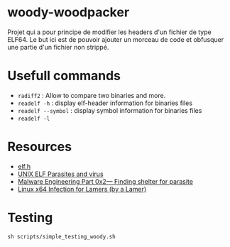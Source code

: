 # woody-woodpacker
Projet qui a pour principe de modifier les headers d'un fichier de type ELF64. Le but ici est de pouvoir ajouter un morceau de code et obfusquer une partie d'un fichier non strippé.

# Usefull commands
* `radiff2` : Allow to compare two binaries and more.
* `readelf -h` : display elf-header information for binaries files
* `readelf --symbol` : display symbol information for binaries files
* `readelf -l`

# Resources
* [elf.h](https://code.woboq.org/linux/include/elf.h.html)
* [UNIX ELF Parasites and virus](https://ivanlef0u.fr/repo/madchat/vxdevl/vdat/tuunix02.htm)
* [Malware Engineering Part 0x2— Finding shelter for parasite](https://medium.com/analytics-vidhya/malware-engineering-part-0x2-finding-shelter-for-parasite-751145dd18d0)
* [Linux x64 Infection for Lamers (by a Lamer)](https://vx-underground.org/archive/VxHeaven/lib/vjp01.html)

# Testing
`sh scripts/simple_testing_woody.sh`